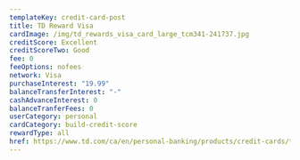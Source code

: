 ```yaml
---
templateKey: credit-card-post
title: TD Reward Visa
cardImage: /img/td_rewards_visa_card_large_tcm341-241737.jpg
creditScore: Excellent
creditScoreTwo: Good
fee: 0
feeOptions: nofees
network: Visa
purchaseInterest: "19.99"
balanceTransferInterest: "-"
cashAdvanceInterest: 0
balanceTranferFees: 0
userCategory: personal
cardCategory: build-credit-score
rewardType: all
href: https://www.td.com/ca/en/personal-banking/products/credit-cards/travel-rewards/rewards-visa-card/
---
```

